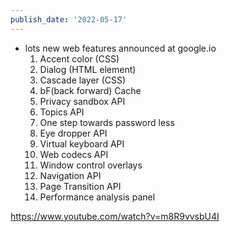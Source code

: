 ```yaml
---
publish_date: '2022-05-17'
---
```

- lots new web features announced at google.io
	1. Accent color (CSS) 
	2. Dialog (HTML element) 
	3. Cascade layer (CSS) 
	4. bF(back forward) Cache 
	5. Privacy sandbox API 
	6. Topics API 
	7. One step towards password less 
	8. Eye dropper API 
	9.  Virtual keyboard API 
	10. Web codecs API 
	11.  Window control overlays 
	12. Navigation API 
	13. Page Transition API 
	14. Performance analysis panel

https://www.youtube.com/watch?v=m8R9vvsbU4I
